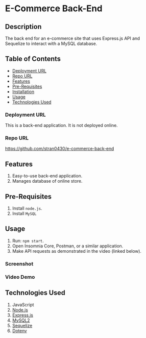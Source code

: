# E-Commerce Back-End

## Description
The back end for an e-commerce site that uses Express.js API and Sequelize to interact with a MySQL database.

## Table of Contents
- [Deployment URL](#Deployment-URL)
- [Repo URL](#Repo-URL)
- [Features](#Features)
- [Pre-Requisites](#Pre-Requisites)
- [Installation](#Installation)
- [Usage](#Usage)
- [Technologies Used](#Technologies-Used)


### Deployment URL
This is a back-end application. It is not deployed online.

### Repo URL
https://github.com/stran0430/e-commerce-back-end

## Features
1. Easy-to-use back-end application.
1. Manages database of online store.

## Pre-Requisites
1. Install `node.js`.
1. Install `MySQL`

## Usage
1. Run: `npm start`.
1. Open Insomnia Core, Postman, or a similar application.
1. Make API requests as demonstrated in the video (linked below).

### Screenshot


### Video Demo


## Technologies Used
1. JavaScript
1. [Node.js](https://nodejs.org/en/)
1. [Express.js](https://www.npmjs.com/package/express)
1. [MySQL2](https://www.npmjs.com/package/mysql2)
1. [Sequelize](https://www.npmjs.com/package/sequelize)
1. [Dotenv](https://www.npmjs.com/package/dotenv)
